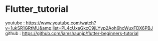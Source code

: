 # Flutter_tutorial

youtube : https://www.youtube.com/watch?v=1ukSR1GRtMU&amp;list=PL4cUxeGkcC9jLYyp2Aoh6hcWuxFDX6PBJ
github  : https://github.com/iamshaunjp/flutter-beginners-tutorial
